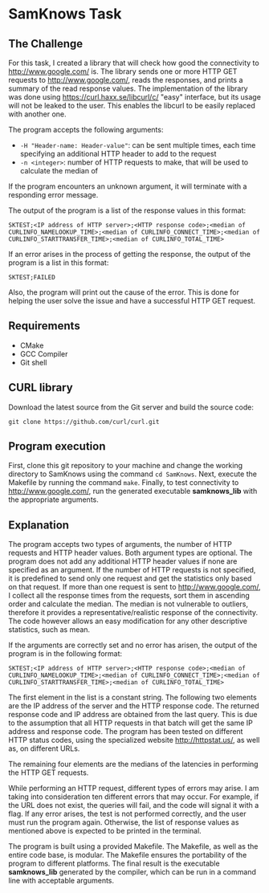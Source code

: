 # SamKnows Task

## The Challenge
For this task, I created a library that will check how good the connectivity to http://www.google.com/ is. 
The library sends one or more HTTP GET requests to http://www.google.com/, reads the responses, and prints a summary of the read response values.  The implementation of the library was done using https://curl.haxx.se/libcurl/c/ "easy" interface, but its usage will not be leaked to the user. This enables the libcurl to be easily replaced with another one.


The program accepts the following arguments:
* `-H "Header-name: Header-value"`: can be sent multiple times, each time specifying an additional HTTP header to add to the request
* `-n <integer>`: number of HTTP requests to make, that will be used to calculate the median of

If the program encounters an unknown argument, it will terminate with a responding error message. 


The output of the program is a list of the response values in this format:

    SKTEST;<IP address of HTTP server>;<HTTP response code>;<median of CURLINFO_NAMELOOKUP_TIME>;<median of CURLINFO_CONNECT_TIME>;<median of CURLINFO_STARTTRANSFER_TIME>;<median of CURLINFO_TOTAL_TIME>
    
If an error arises in the process of getting the response, the output of the program is a list in this format:

    SKTEST;FAILED
    
Also, the program will print out the cause of the error. This is done for helping the user solve the issue and have a successful HTTP GET request.

## Requirements 

* CMake
* GCC Compiler
* Git shell

## CURL library

Download the latest source from the Git server and build the source code:

    git clone https://github.com/curl/curl.git
    

## Program execution

First, clone this git repository to your machine and change the working directory to SamKnows using the command `cd SamKnows`.  Next, execute the Makefile by running the command `make`.  Finally, to test connectivity to http://www.google.com/, run the generated executable **samknows_lib** with the appropriate arguments.

    
## Explanation
The program accepts two types of arguments, the number of HTTP requests and HTTP header values.
Both argument types are optional. The program does not add any additional HTTP header values if none are specified as an argument. 
If the number of HTTP requests is not specified, it is predefined to send only one request and get the statistics only based on that request. If more than one request is sent to http://www.google.com/, I collect all the response times from the requests, sort them in ascending order and calculate the median. The median is not vulnerable to outliers, therefore it provides a representative/realistic response of the connectivity. The code however allows an easy modification for any other descriptive statistics, such as mean.

If the arguments are correctly set and no error has arisen, the output of the program is in the following format:

    SKTEST;<IP address of HTTP server>;<HTTP response code>;<median of CURLINFO_NAMELOOKUP_TIME>;<median of CURLINFO_CONNECT_TIME>;<median of CURLINFO_STARTTRANSFER_TIME>;<median of CURLINFO_TOTAL_TIME>

The first element in the list is a constant string. The following two elements are the IP address of the server and the HTTP response code.  The returned response code and IP address are obtained from the last query. This is due to the assumption that all HTTP requests in that batch will get the same IP address and response code. The program has been tested on different HTTP status codes, using the specialized website http://httpstat.us/, as well as, on different URLs. 


The remaining four elements are the medians of the latencies in performing the HTTP GET requests. 


While performing an HTTP request, different types of errors may arise. I am taking into consideration ten different errors that may occur. For example, if the URL does not exist, the queries will fail, and the code will signal it with a flag. If any error arises, the test is not performed correctly, and the user must run the program again. Otherwise, the list of response values as mentioned above is expected to be printed in the terminal. 


The program is built using a provided Makefile. The Makefile, as well as the entire code base, is modular. The Makefile ensures the portability of the program to different platforms. The final result is the executable **samknows_lib** generated by the compiler, which can be run in a command line with acceptable arguments.  

